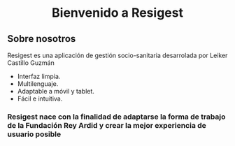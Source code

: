 
<h1 align="center">
Bienvenido a Resigest
</h1>

## Sobre nosotros

Resigest es una aplicación de gestión socio-sanitaria desarrolada por Leiker Castillo Guzmán

- Interfaz limpia.
- Multilenguaje.
- Adaptable a móvil y tablet.
- Fácil e intuitiva.
  
### Resigest nace con la finalidad de adaptarse la forma de trabajo de la Fundación Rey Ardid y crear la mejor experiencia de usuario posible
